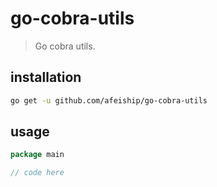 # go-cobra-utils
> Go cobra utils.

## installation
```sh
go get -u github.com/afeiship/go-cobra-utils
```

## usage
```go
package main

// code here
```